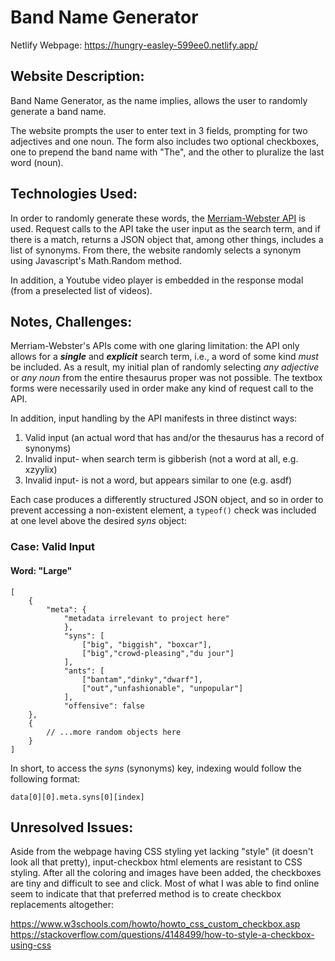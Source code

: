 # Band Name Generator

Netlify Webpage: <https://hungry-easley-599ee0.netlify.app/>


## Website Description:

Band Name Generator, as the name implies, allows the user to randomly generate a band name.

The website prompts the user to enter text in 3 fields, prompting for two adjectives and one noun. The form also includes two optional checkboxes, one to prepend the band name with "The", and the other to pluralize the last word (noun).


## Technologies Used:

In order to randomly generate these words, the [Merriam-Webster API](https://dictionaryapi.com/products/api-collegiate-thesaurus) is used. Request calls to the API take the user input as the search term, and if there is a match, returns a JSON object that, among other things, includes a list of synonyms. From there, the website randomly selects a synonym using Javascript's Math.Random method.

In addition, a Youtube video player is embedded in the response modal (from a preselected list of videos).

## Notes, Challenges:

Merriam-Webster's APIs come with one glaring limitation: the API only allows for a ***single*** and ***explicit*** search term, i.e., a word of some kind *must* be included. As a result, my initial plan of randomly selecting *any adjective* or *any noun* from the entire thesaurus proper was not possible. The textbox forms were necessarily used in order make any kind of request call to the API.



In addition, input handling by the API manifests in three distinct ways:

1. Valid input (an actual word that has and/or the thesaurus has a record of synonyms)
2. Invalid input- when search term is gibberish (not a word at all, e.g. xzyylix)
3. Invalid input- is not a word, but appears similar to one (e.g. asdf)


Each case produces a differently structured JSON object, and so in order to prevent accessing a non-existent element, a `typeof()` check was included at one level above the desired *syns* object:

### Case: Valid Input
#### Word: "Large"

```
[
    {
        "meta": {
            "metadata irrelevant to project here"
            },
            "syns": [
                ["big", "biggish", "boxcar"],
                ["big","crowd-pleasing","du jour"]
            ],
            "ants": [
                ["bantam","dinky","dwarf"],
                ["out","unfashionable", "unpopular"]
            ],
            "offensive": false
    },
    {
        // ...more random objects here
    }
]
```

In short, to access the *syns* (synonyms) key, indexing would follow the following format:

`data[0][0].meta.syns[0][index]`

## Unresolved Issues:

Aside from the webpage having CSS styling yet lacking "style" (it doesn't look all that pretty), input-checkbox html elements are resistant to CSS styling. After all the coloring and images have been added, the checkboxes are tiny and difficult to see and click. Most of what I was able to find online seem to indicate that that preferred method is to create checkbox replacements altogether:

<https://www.w3schools.com/howto/howto_css_custom_checkbox.asp>
<https://stackoverflow.com/questions/4148499/how-to-style-a-checkbox-using-css>
